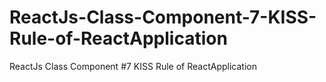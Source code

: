 # ReactJs-Class-Component-7-KISS-Rule-of-ReactApplication
ReactJs Class Component #7 KISS Rule of ReactApplication
